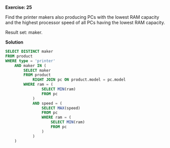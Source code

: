 **Exercise: 25**

Find the printer makers also producing PCs with the lowest RAM capacity and the highest processor speed of all PCs having the lowest RAM capacity.

Result set: maker.

**Solution**

```sql
SELECT DISTINCT maker
FROM product
WHERE type = 'printer'
	AND maker IN (
		SELECT maker
		FROM product
			RIGHT JOIN pc ON product.model = pc.model
		WHERE ram = (
				SELECT MIN(ram)
				FROM pc
			)
			AND speed = (
				SELECT MAX(speed)
				FROM pc
				WHERE ram = (
					SELECT MIN(ram)
					FROM pc
				)
			)
	)
```

